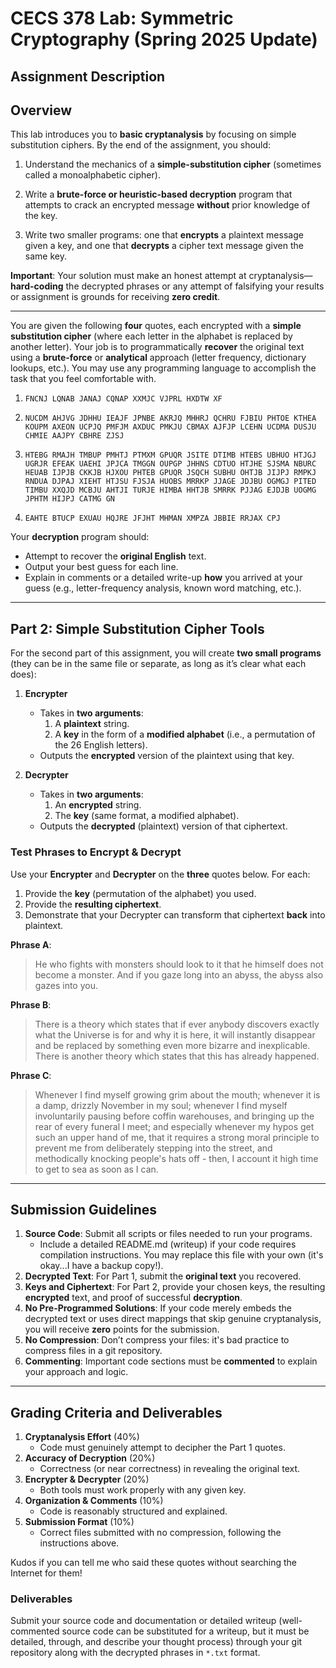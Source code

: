# CECS 378 Lab: Symmetric Cryptography (Spring 2025 Update)

## Assignment Description

## Overview

This lab introduces you to **basic cryptanalysis** by focusing on simple substitution ciphers. By the end of the assignment, you should:

1. Understand the mechanics of a **simple-substitution cipher** (sometimes called a monoalphabetic cipher).  

2. Write a **brute-force or heuristic-based decryption** program that attempts to crack an encrypted message **without** prior knowledge of the key.  

3. Write two smaller programs: one that **encrypts** a plaintext message given a key, and one that **decrypts** a cipher text message given the same key.

**Important**: Your solution must make an honest attempt at cryptanalysis—**hard-coding** the decrypted phrases or any attempt of falsifying your results or assignment is grounds for receiving **zero credit**.

---

You are given the following **four** quotes, each encrypted with a **simple substitution cipher** (where each letter in the alphabet is replaced by another letter). Your job is to programmatically **recover** the original text using a **brute-force** or **analytical** approach (letter frequency, dictionary lookups, etc.). You may use any programming language to accomplish the task that you feel comfortable with.

1. `FNCNJ LQNAB JANAJ CQNAP XXMJC VJPRL HXDTW XF`
   
2. `NUCDM AHJVG JDHHU IEAJF JPNBE AKRJQ MHHRJ QCHRU FJBIU PHTOE KTHEA KOUPM AXEON UCPJQ PMFJM AXDUC PMKJU CBMAX AJFJP LCEHN UCDMA DUSJU CHMIE AAJPY CBHRE ZJSJ`

3. `HTEBG RMAJH TMBUP PMHTJ PTMXM GPUQR JSITE DTIMB HTEBS UBHUO HTJGJ UGRJR EFEAK UAEHI JPJCA TMGGN OUPGP JHHNS CDTUO HTJHE SJSMA NBURC HEUAB IJPJB CKKJB HJXOU PHTEB GPUQR JSQCH SUBHU OHTJB JIJPJ RMPKJ RNDUA DJPAJ XIEHT HTJSU FJSJA HUOBS MRRKP JJAGE JDJBU OGMGJ PITED TIMBU XXQJD MCBJU AHTJI TURJE HIMBA HHTJB SMRRK PJJAG EJDJB UOGMG JPHTM HIJPJ CATMG GN`

4. `EAHTE BTUCP EXUAU HQJRE JFJHT MHMAN XMPZA JBBIE RRJAX CPJ`

Your **decryption** program should:
- Attempt to recover the **original English** text.  
- Output your best guess for each line.  
- Explain in comments or a detailed write-up **how** you arrived at your guess (e.g., letter-frequency analysis, known word matching, etc.).

---

## Part 2: Simple Substitution Cipher Tools

For the second part of this assignment, you will create **two small programs** (they can be in the same file or separate, as long as it’s clear what each does):

1. **Encrypter**  
   - Takes in **two arguments**:  
     1. A **plaintext** string.  
     2. A **key** in the form of a **modified alphabet** (i.e., a permutation of the 26 English letters).  
   - Outputs the **encrypted** version of the plaintext using that key.

2. **Decrypter**  
   - Takes in **two arguments**:  
     1. An **encrypted** string.  
     2. The **key** (same format, a modified alphabet).  
   - Outputs the **decrypted** (plaintext) version of that ciphertext.

### Test Phrases to Encrypt & Decrypt

Use your **Encrypter** and **Decrypter** on the **three** quotes below. For each:
1. Provide the **key** (permutation of the alphabet) you used.  
2. Provide the **resulting ciphertext**.  
3. Demonstrate that your Decrypter can transform that ciphertext **back** into plaintext.

**Phrase A**: 
> He who fights with monsters should look to it that he himself does not become a monster. And if you gaze long into an abyss, the abyss also gazes into you.

**Phrase B**:  
> There is a theory which states that if ever anybody discovers exactly what the Universe is for and why it is here, it will instantly disappear and be replaced by something even more bizarre and inexplicable. There is another theory which states that this has already happened.

**Phrase C**:  
> Whenever I find myself growing grim about the mouth; whenever it is a damp, drizzly November in my soul; whenever I find myself involuntarily pausing before coffin warehouses, and bringing up the rear of every funeral I meet; and especially whenever my hypos get such an upper hand of me, that it requires a strong moral principle to prevent me from deliberately stepping into the street, and methodically knocking people's hats off - then, I account it high time to get to sea as soon as I can.

---

## Submission Guidelines

1. **Source Code**: Submit all scripts or files needed to run your programs.  
   - Include a detailed README.md (writeup) if your code requires compilation instructions. You may replace this file with your own (it's okay...I have a backup copy!).
2. **Decrypted Text**: For Part 1, submit the **original text** you recovered.  
3. **Keys and Ciphertext**: For Part 2, provide your chosen keys, the resulting **encrypted** text, and proof of successful **decryption**.  
4. **No Pre-Programmed Solutions**: If your code merely embeds the decrypted text or uses direct mappings that skip genuine cryptanalysis, you will receive **zero** points for the submission.  
5. **No Compression**: Don’t compress your files: it's bad practice to compress files in a git repository.
6. **Commenting**: Important code sections must be **commented** to explain your approach and logic.

---

## Grading Criteria and Deliverables

1. **Cryptanalysis Effort** (40%)  
   - Code must genuinely attempt to decipher the Part 1 quotes.  
2. **Accuracy of Decryption** (20%)  
   - Correctness (or near correctness) in revealing the original text.  
3. **Encrypter & Decrypter** (20%)  
   - Both tools must work properly with any given key.  
4. **Organization & Comments** (10%)  
   - Code is reasonably structured and explained.  
5. **Submission Format** (10%)  
   - Correct files submitted with no compression, following the instructions above.

Kudos if you can tell me who said these quotes without searching the Internet for them!

### Deliverables

Submit your source code and documentation or detailed writeup (well-commented source code can be substituted for a writeup, but it must be detailed, through, and describe your thought process) through your git repository along with the decrypted phrases in `*.txt` format.
